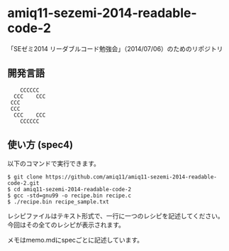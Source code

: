 amiq11-sezemi-2014-readable-code-2
==================================

「SEゼミ2014 リーダブルコード勉強会」（2014/07/06）のためのリポジトリ

開発言語
--------
```
    CCCCCC
  CCC    CCC
 CCC
 CCC      
  CCC    CCC
    CCCCCC
```

使い方 (spec4) 
------
以下のコマンドで実行できます。
```
$ git clone https://github.com/amiq11/amiq11-sezemi-2014-readable-code-2.git
$ cd amiq11-sezemi-2014-readable-code-2
$ gcc -std=gnu99 -o recipe.bin recipe.c
$ ./recipe.bin recipe_sample.txt
```

レシピファイルはテキスト形式で、一行に一つのレシピを記述してください。  
今回はその全てのレシピが表示されます。

メモはmemo.mdにspecごとに記述しています。
